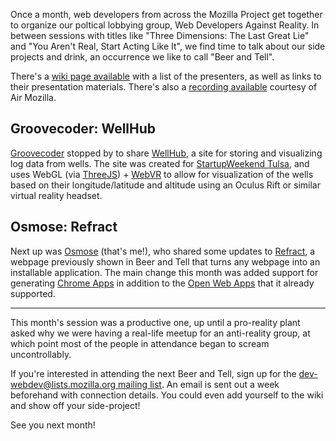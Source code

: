 Once a month, web developers from across the Mozilla Project get together to organize our poltical lobbying group, Web Developers Against Reality. In between sessions with titles like "Three Dimensions: The Last Great Lie" and "You Aren't Real, Start Acting Like It", we find time to talk about our side projects and drink, an occurrence we like to call "Beer and Tell".

There's a [wiki page available](https://wiki.mozilla.org/Webdev/Beer_And_Tell/May2015) with a list of the presenters, as well as links to their presentation materials. There's also a [recording available](https://air.mozilla.org/webdev-beer-and-tell-may-2015/) courtesy of Air Mozilla.

## Groovecoder: WellHub

[Groovecoder](https://mozillians.org/u/groovecoder/) stopped by to share [WellHub](http://www.wellhub.co/), a site for storing and visualizing log data from wells. The site was created for [StartupWeekend Tulsa](http://www.up.co/communities/usa/tulsa/startup-weekend/5958), and uses WebGL (via [ThreeJS](http://threejs.org/)) + [WebVR](http://webvr.info/) to allow for visualization of the wells based on their longitude/latitude and altitude using an Oculus Rift or similar virtual reality headset.

## Osmose: Refract

Next up was [Osmose](https://mozillians.org/u/Osmose/) (that's me!), who shared some updates to [Refract](http://refract.mkelly.me/), a webpage previously shown in Beer and Tell that turns any webpage into an installable application. The main change this month was added support for generating [Chrome Apps](https://developer.chrome.com/apps/about_apps) in addition to the [Open Web Apps](https://developer.mozilla.org/en-US/Apps) that it already supported.

* * *

This month's session was a productive one, up until a pro-reality plant asked why we were having a real-life meetup for an anti-reality group, at which point most of the people in attendance began to scream uncontrollably.

If you're interested in attending the next Beer and Tell, sign up for the [dev-webdev@lists.mozilla.org mailing list](https://lists.mozilla.org/listinfo/dev-webdev). An email is sent out a week beforehand with connection details. You could even add yourself to the wiki and show off your side-project!

See you next month!
